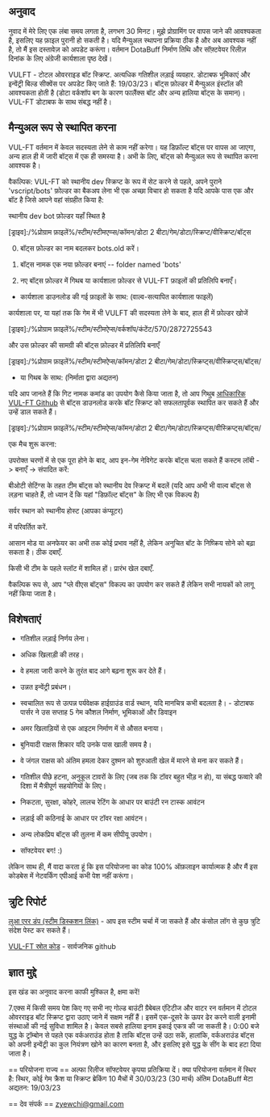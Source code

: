﻿##  अनुवाद  

नुवाद में मेरे लिए एक लंबा समय लगता है, लगभग 30 मिनट। मुझे प्रोग्रामिंग पर वापस जाने की आवश्यकता है, इसलिए यह फ़ाइल पुरानी हो सकती है। यदि मैन्युअल स्थापना प्रक्रिया ठीक है और अब आवश्यक नहीं है, तो मैं इस दस्तावेज़ को अपडेट करूंगा। वर्तमान DotaBuff निर्माण तिथि और सॉफ़्टवेयर रिलीज़ दिनांक के लिए अंग्रेजी कार्यशाला पृष्ठ देखें। 



VULFT - टोटल ओवरराइड बॉट स्क्रिप्ट. अत्यधिक गतिशील लड़ाई व्यवहार. डोटाबफ भूमिकाएं और इन्वेंट्री बिल्ड सीक्वेंस पर अपडेट किए जाते हैं: 19/03/23। बॉट्स फ़ोल्डर में मैन्युअल इंस्टॉल की आवश्यकता होती है (डोटा वर्कशॉप बग के कारण फालैंक्स बॉट और अन्य हालिया बॉट्स के समान)। VUL-FT डोटाबफ के साथ संबद्ध नहीं है।



##  मैन्युअल रूप से स्थापित करना 

VUL-FT वर्तमान में केवल सदस्यता लेने से काम नहीं करेगा। यह डिफ़ॉल्ट बॉट्स पर वापस आ जाएगा, अन्य हाल ही में जारी बॉट्स में एक ही समस्या है। अभी के लिए, बॉट्स को मैन्युअल रूप से स्थापित करना आवश्यक है। 



वैकल्पिक: VUL-FT को स्थानीय dev स्क्रिप्ट के रूप में सेट करने से पहले, अपने पुराने 'vscript/bots' फ़ोल्डर का बैकअप लेना भी एक अच्छा विचार हो सकता है यदि आपके पास एक और बॉट है जिसे आपने वहां संग्रहीत किया है:

 स्थानीय dev bot फ़ोल्डर यहाँ स्थित है 

[ड्राइव]:/%प्रोग्राम फ़ाइलें%/स्टीम/स्टीमएप्प्स/कॉमन/डोटा 2 बीटा/गेम/डोटा/स्क्रिप्ट/वीस्क्रिप्ट/बॉट्स 

0) बॉट्स फ़ोल्डर का नाम बदलकर bots.old करें। 

1) बॉट्स नामक एक नया फ़ोल्डर बनाएं  -- folder named 'bots'

2) नए बॉट्स फ़ोल्डर में गिथब या कार्यशाला फ़ोल्डर से VUL-FT फ़ाइलों की प्रतिलिपि बनाएँ।



- कार्यशाला डाउनलोड की गई फ़ाइलों के साथ: (वाल्व-सत्यापित कार्यशाला फाइलें)

कार्यशाला पर, या यहां तक कि गेम में भी VULFT की सदस्यता लेने के बाद, हाल ही में फ़ोल्डर खोजें

[ड्राइव]:/%प्रोग्राम फ़ाइलें%/स्टीम/स्टीमऐप्स/वर्कशॉप/कंटेंट/570/2872725543

और उस फ़ोल्डर की सामग्री की बॉट्स फ़ोल्डर में प्रतिलिपि बनाएँ

[ड्राइव]:/%प्रोग्राम फ़ाइलें%/स्टीम/स्टीमऐप्स/कॉमन/डोटा 2 बीटा/गेम/डोटा/स्क्रिप्ट्स/वीस्क्रिप्ट्स/बॉट्स/



- या गिथब के साथ: (निर्माता द्वारा अद्यतन)

यदि आप जानते हैं कि गिट नामक कमांड का उपयोग कैसे किया जाता है, तो आप गिथुब [ आधिकारिक VUL-FT Github](https://github.com/yewchi/vulft) से बॉट्स डाउनलोड करके बॉट स्क्रिप्ट को सफलतापूर्वक स्थापित कर सकते हैं और उन्हें डाल सकते हैं।

[ड्राइव]:/%प्रोग्राम फ़ाइलें%/स्टीम/स्टीमऐप्स/कॉमन/डोटा 2 बीटा/गेम/डोटा/स्क्रिप्ट्स/वीस्क्रिप्ट्स/बॉट्स/



एक मैच शुरू करना:

उपरोक्त चरणों में से एक पूरा होने के बाद, आप इन-गेम नेविगेट करके बॉट्स चला सकते हैं कस्टम लॉबी -> बनाएँ -> संपादित करें:

बीओटी सेटिंग्स के तहत टीम बॉट्स को स्थानीय देव स्क्रिप्ट में बदलें (यदि आप अभी भी वाल्व बॉट्स से लड़ना चाहते हैं, तो ध्यान दें कि यहां "डिफ़ॉल्ट बॉट्स" के लिए भी एक विकल्प है)

सर्वर स्थान को स्थानीय होस्ट (आपका कंप्यूटर)

में परिवर्तित करें.

आसान मोड या अनफेयर का अभी तक कोई प्रभाव नहीं है, लेकिन अनुचित बॉट के निष्क्रिय सोने को बढ़ा सकता है। ठीक दबाएँ.

किसी भी टीम के पहले स्लॉट में शामिल हों। प्रारंभ खेल दबाएँ.



वैकल्पिक रूप से, आप "प्ले वीएस बॉट्स" विकल्प का उपयोग कर सकते हैं लेकिन सभी नायकों को लागू नहीं किया जाता है।



##  विशेषताएं 

- गतिशील लड़ाई निर्णय लेना।

- अधिक खिलाड़ी की तरह।

- वे हमला जारी करने के तुरंत बाद आगे बढ़ना शुरू कर देते हैं।

- उन्नत इन्वेंट्री प्रबंधन।

- स्वचालित रूप से उत्पन्न पर्यवेक्षक हाईग्राउंड वार्ड स्थान, यदि मानचित्र कभी बदलता है। - डोटाबफ पार्सर ने उस सप्ताह 5 गेम कौशल निर्माण, भूमिकाओं और डिवाइन

- अमर खिलाड़ियों से एक आइटम निर्माण में से औसत बनाया।

- बुनियादी राक्षस शिकार यदि उनके पास खाली समय है।

- वे जंगल राक्षस को अंतिम हमला देकर दुश्मन को शुरुआती खेल में मारने से मना कर सकते हैं।

- गतिशील पीछे हटना, अनुकूल टावरों के लिए (जब तक कि टॉवर बहुत भीड़ न हो), या संबद्ध फव्वारे की दिशा में मैत्रीपूर्ण सहयोगियों के लिए।

- निकटता, सुरक्षा, कोहरे, लालच रेटिंग के आधार पर बाउंटी रन टास्क आवंटन

- लड़ाई की कठिनाई के आधार पर टॉवर रक्षा आवंटन।

- अन्य लोकप्रिय बॉट्स की तुलना में कम सीपीयू उपयोग।

- सॉफ्टवेयर बग! :)





लेकिन साथ ही, मैं वादा करता हूं कि इस परियोजना का कोड 100% ऑफ़लाइन कार्यात्मक है और मैं इस कोडबेस में नेटवर्किंग एपीआई कभी पेश नहीं करूंगा।



## त्रुटि रिपोर्ट 

[ लुआ एरर डंप (स्टीम डिस्कशन लिंक)](https://steamcommunity.com/वर्कशॉप/फाइलटेल्स/डिस्कशन/2872725543/3648503910213521285/) - आप इस स्टीम चर्चा में जा सकते हैं और कंसोल लॉग से कुछ त्रुटि संदेश पेस्ट कर सकते हैं।

[ VUL-FT स्रोत कोड](https://github.com/yewchi/vulft) - सार्वजनिक github



##  ज्ञात मुद्दे 

इस खंड का अनुवाद करना काफी मुश्किल है, क्षमा करें!


7.एक्स में किसी समय पेश किए गए सभी नए गोल्ड बाउंटी ग्रैबेबल एंटिटीज और वाटर रन वर्तमान में टोटल ओवरराइड बॉट स्क्रिप्ट द्वारा उठाए जाने में सक्षम नहीं हैं। इसमें एक-दूसरे के ऊपर ढेर करने वाली इनामी संस्थाओं की नई सुविधा शामिल है। केवल सबसे हालिया इनाम इकाई एकत्र की जा सकती है। 0:00 बजे युद्ध के ट्रॉम्बोन से पहले एक वर्कअराउंड होता है ताकि बॉट्स उन्हें उठा सकें, हालांकि, वर्कअराउंड बॉट्स को अपनी इन्वेंट्री का कुल नियंत्रण खोने का कारण बनता है, और इसलिए इसे युद्ध के सींग के बाद हटा दिया जाता है।


== परियोजना राज्य == 
अल्फा रिलीज सॉफ्टवेयर  कृपया प्रतिक्रिया दें।
क्या परियोजना वर्तमान में स्थिर है: स्थिर, कोई गेम क्रैश या स्क्रिप्ट ब्रेकिंग 10 मैचों में 30/03/23 (30 मार्च)
अंतिम DotaBuff मेटा अद्यतन: 19/03/23

== देव संपर्क ==
zyewchi@gmail.com
